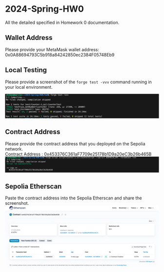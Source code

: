 # 2024-Spring-HW0

All the detailed specified in Homework 0 documentation.

## Wallet Address
Please provide your MetaMask wallet address: 0x0A88694793C5b918a84242850ec2384F05748Eb9

## Local Testing
Please provide a screenshot of the `forge test -vvv` command running in your local environment.

![Forge Test Screenshot](./images/forge_test_screenshot.png)

## Contract Address
Please provide the contract address that you deployed on the Sepolia network.\
Contract Address : 0x453376C361aF7709e25178b1D9a20eC3b26b465B
![Contract Address Screenshot](./images/forge_script_screenshot.png)
## Sepolia Etherscan
Paste the contract address into the Sepolia Etherscan and share the screenshot.
![Sepolia Ehterscan Screenshot](./images/etherscan_screenshot.png)